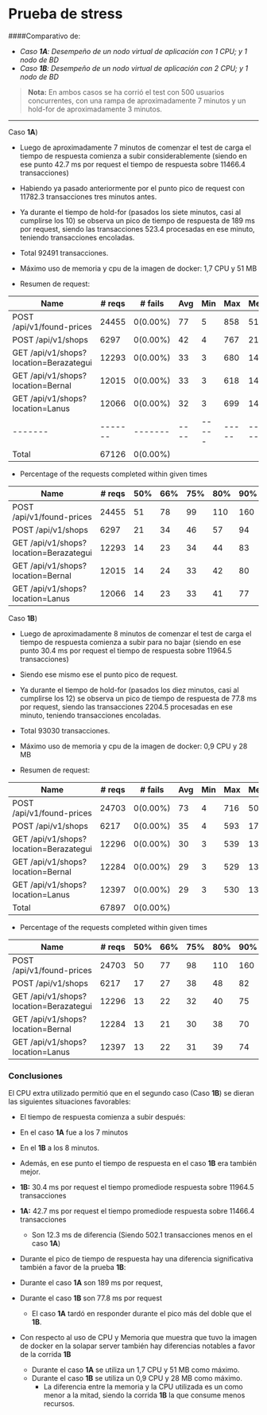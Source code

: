Prueba de stress 
===================

####Comparativo de:

 - _Caso **1A**: Desempeño de un nodo virtual de aplicación con 1 CPU; y 1 nodo de BD_
 - _Caso **1B**: Desempeño de un nodo virtual de aplicación con 2 CPU; y 1 nodo de BD_


> **Nota:**
> En ambos casos se ha corrió el test con 500 usuarios concurrentes, con una rampa de aproximadamente 7 minutos y un hold-for de aproximadamente 3 minutos.

----------

Caso **1A**)

- Luego de aproximadamente 7 minutos de comenzar el test de carga el tiempo de respuesta comienza a subir considerablemente (siendo en ese punto  42.7 ms por request el tiempo de respuesta sobre  11466.4 transacciones)

- Habiendo ya pasado anteriormente por el punto pico de request con 11782.3 transacciones tres minutos antes.

- Ya durante el tiempo de hold-for (pasados los siete minutos, casi al cumplirse los 10) se observa un pico de tiempo de respuesta de 189 ms por request, siendo las transacciones 523.4 procesadas en ese minuto, teniendo transacciones encoladas.

- Total 92491 transacciones. 

- Máximo uso de memoria y cpu de la imagen de docker: 1,7 CPU y 51 MB 

- Resumen de request:

|Name|# reqs|# fails|Avg|Min|Max|Median|req/s|
|-------|-------|-------|----|-----|-----|---------|------|
|POST /api/v1/found-prices|24455|0(0.00%)|77|5|858|51|63.90|
|POST /api/v1/shops|6297|0(0.00%)|42|4|767|21|15.80|
|GET /api/v1/shops?location=Berazategui|12293|0(0.00%)|33|3|680|14|33.10|
|GET /api/v1/shops?location=Bernal|12015|0(0.00%)|33|3|618|14|34.80|
|GET /api/v1/shops?location=Lanus|12066|0(0.00%)|32|3| 699|14 |32.20|
|-------|-------|-------|----|-----|-----|---------|------|
|Total  |67126  |0(0.00%)|   |     |     |         |179.80|

- Percentage of the requests completed within given times

|Name|# reqs|50%|66%|75%|80%|90%|95%|98%|99%|100%|
|-------|-------|-----|-----|-----|------|-----|-----|-----|-----|-------|
|POST /api/v1/found-prices|24455|51|78|99|110|160|220| 340|420|858|
|POST /api/v1/shops|6297|21|34|46|57|94|150|250|340 |767|
|GET /api/v1/shops?location=Berazategui|12293|14|23|  34|44|83|130|220|310|680|
|GET /api/v1/shops?location=Bernal|12015|14|24|33|42|    80|130|220|300|618|
|GET /api/v1/shops?location=Lanus|12066|14|     23|33|41|77|120|200|300|699|


Caso **1B**)

- Luego de aproximadamente 8 minutos de comenzar el test de carga el tiempo de respuesta comienza a subir para no bajar (siendo en ese punto  30.4 ms por request el tiempo de respuesta sobre  11964.5 transacciones)

- Siendo ese mismo ese el punto pico de request.

- Ya durante el tiempo de hold-for (pasados los diez minutos, casi al cumplirse los 12) se observa un pico de tiempo de respuesta de 77.8 ms por request, siendo las transacciones 2204.5 procesadas en ese minuto, teniendo transacciones encoladas.

- Total 93030 transacciones.  

- Máximo uso de memoria y cpu de la imagen de docker: 0,9 CPU y 28 MB 

- Resumen de request:

|Name   |# reqs |# fails|Avg |Min  |Max  |Median   |req/s|
|-------|-------|-------|----|-----|-----|---------|------|
|POST /api/v1/found-prices |  24703   |  0(0.00%)   |   73    |   4  |   716  |      50  | 67.80 |
|POST /api/v1/shops |  6217  |   0(0.00%)   |   35   |    4   |  593  |      17 |  17.20 |
| GET /api/v1/shops?location=Berazategui |  12296  |   0(0.00%)  |    30  |     3  |   539  |      13 |  34.20|
| GET /api/v1/shops?location=Bernal | 12284   |  0(0.00%) |     29   |    3  |   529  |      13  | 35.90 |
|GET /api/v1/shops?location=Lanus   | 12397  |   0(0.00%)  |    29  |     3  |   530  |      13 |  33.80|
|Total                              |    67897 |    0(0.00%)      |||||                               188.90|

- Percentage of the requests completed within given times

|Name|# reqs|50%|66%|75%|80%|90%|95%|98%|99%|100%|
|-------|-------|-----|-----|-----|------|-----|-----|-----|-----|-------|
|POST /api/v1/found-prices   |                                    24703  |   50  |   77   |  98  |  110 |   160  |  210 |   280  |  350  |  716 |
|POST /api/v1/shops |                                              6217 |    17  |   27  |   38   |  48  |   82  |  130 |   210 |   300 |   593 |
| GET /api/v1/shops?location=Berazategui |                         12296 |    13  |   22  |   32 |    40  |   75  |  120 |   180 |   250  |  539 |
|GET /api/v1/shops?location=Bernal |                              12284   |  13  |   21 |    30 |    38  |   70 |   110 |   170  |  230  |  529 |
|GET /api/v1/shops?location=Lanus |                               12397  |   13  |   22  |   31  |   39  |   74  |  120  |  180  |  230 |   530|


### **Conclusiones**

El CPU extra utilizado permitió que en el segundo caso (Caso **1B**) se dieran las siguientes situaciones favorables:

- El tiempo de respuesta comienza a subir después:
 -  En el caso **1A** fue a los 7 minutos 
 - En el **1B** a los 8 minutos.
  
-  Además, en ese punto el tiempo de respuesta en el caso **1B** era también mejor.
 -  **1B:** 30.4 ms por request el tiempo promediode respuesta sobre  11964.5 transacciones 
 - **1A:** 42.7 ms por request el tiempo promediode respuesta sobre 11466.4 transacciones 
     - Son 12.3 ms de diferencia (Siendo 502.1 transacciones menos en el caso **1A**)  

- Durante el pico de tiempo de respuesta hay una diferencia significativa también a favor de la prueba **1B**: 
- Durante el caso **1A** son 189 ms por request, 
- Durante el caso **1B** son 77.8 ms por request
	- El caso **1A** tardó en responder durante el pico más del doble que el **1B**.

- Con respecto al uso de CPU y Memoria que muestra que tuvo la imagen de docker en la solapar server también hay diferencias notables a favor de la corrida **1B**
	- Durante el caso **1A** se utiliza un 1,7 CPU y 51 MB como máximo.
	- Durante el caso **1B** se utiliza un 0,9 CPU y 28 MB como máximo.
		- La diferencia entre la memoria y la CPU utilizada es un como menor a la mitad, siendo la corrida **1B** la que consume menos recursos. 
